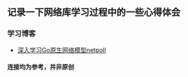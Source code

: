 ## 记录一下网络库学习过程中的一些心得体会


### 学习博客
- [深入学习Go原生网络模型netpoll](https://cloud.tencent.com/developer/article/2395091)












#### 连接均为参考，并非原创
